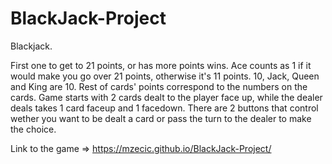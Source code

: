 # BlackJack-Project

Blackjack.

First one to get to 21 points, or has more points wins. Ace counts as 1 if it would make you go over 21 points, otherwise it's 11 points.
10, Jack, Queen and King are 10. Rest of cards' points correspond to the numbers on the cards. Game starts with 2 cards dealt to the player face up, while the dealer deals takes 1 card faceup and 1 facedown.
There are 2 buttons that control wether you want to be dealt a card or pass the turn to the dealer to make the choice.

Link to the game => https://mzecic.github.io/BlackJack-Project/


